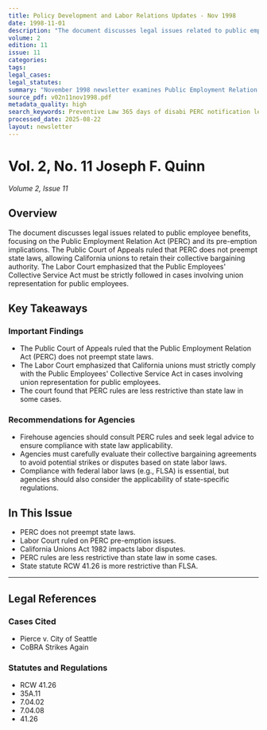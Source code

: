 ```yaml
---
title: Policy Development and Labor Relations Updates - Nov 1998
date: 1998-11-01
description: "The document discusses legal issues related to public employee benefits, focusing on the Public Employment Relation Act (PERC) and its pre-emption implications. The Public Court of Appeals ruled that PERC does not preempt state laws, allowing California unions to retain their collective bargaining authority. The Labor Court emphasized that the Public Employees' Collective Service Act must be strictly followed in cases involving union representation for public employees."
volume: 2
edition: 11
issue: 11
categories: 
tags: 
legal_cases: 
legal_statutes: 
summary: "November 1998 newsletter examines Public Employment Relation Act (PERC) pre-emption implications, analyzes Public Court of Appeals ruling that PERC does not preempt state laws allowing California unions to retain collective bargaining authority, discusses Labor Court emphasis on strict compliance with Public Employees' Collective Service Act for union representation, and reviews Pierce v. City of Seattle and CoBRA legal precedents affecting public employee benefits under RCW 41.26."
source_pdf: v02n11nov1998.pdf
metadata_quality: high
search_keywords: Preventive Law 365 days of disabi PERC notification legal arguments employment arbitration jurisdiction California Unions Act 1982 PERC mentioned that the union pendency clause was included in the sec...
processed_date: 2025-08-22
layout: newsletter
---
```



# Vol. 2, No. 11 Joseph F. Quinn

*Volume 2, Issue 11*

## Overview

The document discusses legal issues related to public employee benefits, focusing on the Public Employment Relation Act (PERC) and its pre-emption implications. The Public Court of Appeals ruled that PERC does not preempt state laws, allowing California unions to retain their collective bargaining authority. The Labor Court emphasized that the Public Employees' Collective Service Act must be strictly followed in cases involving union representation for public employees.

## Key Takeaways

### Important Findings

- The Public Court of Appeals ruled that the Public Employment Relation Act (PERC) does not preempt state laws.
- The Labor Court emphasized that California unions must strictly comply with the Public Employees' Collective Service Act in cases involving union representation for public employees.
- The court found that PERC rules are less restrictive than state law in some cases.

### Recommendations for Agencies

- Firehouse agencies should consult PERC rules and seek legal advice to ensure compliance with state law applicability.
- Agencies must carefully evaluate their collective bargaining agreements to avoid potential strikes or disputes based on state labor laws.
- Compliance with federal labor laws (e.g., FLSA) is essential, but agencies should also consider the applicability of state-specific regulations.

## In This Issue

- PERC does not preempt state laws.
- Labor Court ruled on PERC pre-emption issues.
- California Unions Act 1982 impacts labor disputes.
- PERC rules are less restrictive than state law in some cases.
- State statute RCW 41.26 is more restrictive than FLSA.

---

## Legal References

### Cases Cited

- Pierce v. City of Seattle
- CoBRA Strikes Again

### Statutes and Regulations

- RCW 41.26
- 35A.11
- 7.04.02
- 7.04.08
- 41.26

